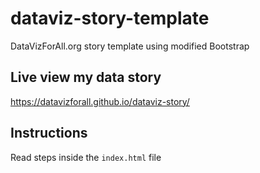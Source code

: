 # dataviz-story-template
DataVizForAll.org story template using modified Bootstrap

## Live view my data story 
https://datavizforall.github.io/dataviz-story/

## Instructions
Read steps inside the `index.html` file
